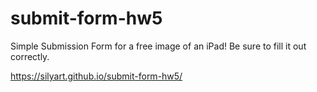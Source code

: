 # submit-form-hw5

Simple Submission Form for a free image of an iPad! Be sure to fill it out correctly.

https://silyart.github.io/submit-form-hw5/

